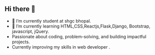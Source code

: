 ## Hi there 👋

<!--
**Siya-Rathore/Siya-Rathore** is a ✨ _special_ ✨ repository because its `README.md` (this file) appears on your GitHub profile.

Here are some ideas to get you started:

-->

- 🔭 I’m currently student at shgc bhopal.
- 🌱 I’m currently learning HTML,CSS,Reactjs,Flask,Django, Bootstrap, javascript, jQuery.
-  Passionate about coding, problem-solving, and building impactful projects.
-  Currently improving my skills in web developer .
 <!--
- 👯 I’m looking to collaborate n ...
- 🤔 I’m looking for help with ...
- 💬 Ask me about ...
- 📫 How to reach me: ...
- 😄 Pronouns: ...
- ⚡ Fun fact: ...
-->
